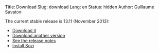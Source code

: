 Title: Download
Slug: download
Lang: en
Status: hidden
Author: Guillaume Savaton

The current stable release is 13.11 (November 2013):

  * [Download it](https://drive.google.com/file/d/0ByRUreHgekjMRnFad24wMEZwRGM/edit?usp=sharing)
  * [Download another version](https://drive.google.com/folderview?id=0ByRUreHgekjMWG9teGM2dE8wck0&usp=sharing)
  * [See the release notes](|filename|/News/release-13.11.md)
  * [Install Sozi](|filename|install.md)

